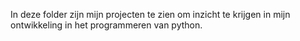 
In deze folder zijn mijn projecten te zien om inzicht te krijgen in mijn ontwikkeling in het programmeren van python.
